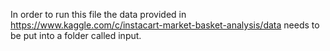 In order to run this file the data provided in https://www.kaggle.com/c/instacart-market-basket-analysis/data needs to be put into a folder called input. 
